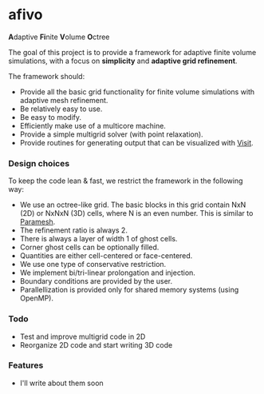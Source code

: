 afivo
=====

<b>A</b>daptive <b>Fi</b>nite <b>V</b>olume <b>O</b>ctree

The goal of this project is to provide a framework for adaptive finite volume
simulations, with a focus on **simplicity** and **adaptive grid refinement**.

The framework should:

* Provide all the basic grid functionality for finite volume simulations with
  adaptive mesh refinement.
* Be relatively easy to use.
* Be easy to modify.
* Efficiently make use of a multicore machine.
* Provide a simple multigrid solver (with point relaxation).
* Provide routines for generating output that can be visualized with
  [Visit](https://wci.llnl.gov/simulation/computer-codes/visit).

### Design choices

To keep the code lean & fast, we restrict the framework in the following way:

* We use an octree-like grid. The basic blocks in this grid contain NxN (2D) or
  NxNxN (3D) cells, where N is an even number. This is similar to
  [Paramesh](http://www.physics.drexel.edu/~olson/paramesh-doc/Users_manual/amr.html).
* The refinement ratio is always 2.
* There is always a layer of width 1 of ghost cells.
* Corner ghost cells can be optionally filled.
* Quantities are either cell-centered or face-centered.
* We use one type of conservative restriction.
* We implement bi/tri-linear prolongation and injection.
* Boundary conditions are provided by the user.
* Parallellization is provided only for shared memory systems (using OpenMP).

### Todo
* Test and improve multigrid code in 2D
* Reorganize 2D code and start writing 3D code

### Features
* I'll write about them soon
